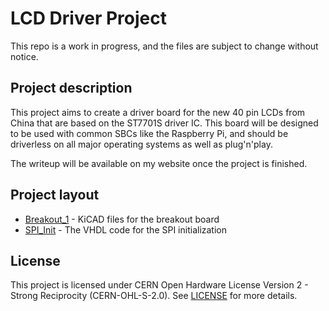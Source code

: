 # LCD Driver Project

This repo is a work in progress, and the files are subject to change without notice.

## Project description
This project aims to create a driver board for the new 40 pin LCDs from China that are based on the ST7701S driver IC. This board will be designed to be used with common SBCs like the Raspberry Pi, and should be driverless on all major operating systems as well as plug'n'play.

The writeup will be available on my website once the project is finished.

## Project layout
- [Breakout_1](Breakout_1) - KiCAD files for the breakout board
- [SPI_Init](SPI_Init) - The VHDL code for the SPI initialization

## License
This project is licensed under CERN Open Hardware License Version 2 - Strong Reciprocity (CERN-OHL-S-2.0). See [LICENSE](LICENSE) for more details.